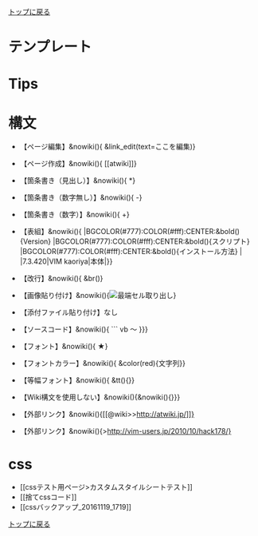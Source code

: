 [トップに戻る](../index.md)

# テンプレート

# Tips

# 構文

- 【ページ編集】&nowiki(){ &link\_edit(text=ここを編集)}
- 【ページ作成】&nowiki(){ [[atwiki]]}
- 【箇条書き（見出し）】&nowiki(){ \*}
- 【箇条書き（数字無し）】&nowiki(){ -}
- 【箇条書き（数字）】&nowiki(){ +}
- 【表組】&nowiki(){ |BGCOLOR(#777):COLOR(#fff):CENTER:&bold(){Version} |BGCOLOR(#777):COLOR(#fff):CENTER:&bold(){スクリプト} |BGCOLOR(#777):COLOR(#fff):CENTER:&bold(){インストール方法}  | |7.3.420|VIM kaoriya|本体|}}
- 【改行】&nowiki(){ &br()}
- 【画像貼り付け】&nowiki(){![最端セル取り出し](最端セル取り出し.jpg)}
- 【添付ファイル貼り付け】なし

- 【ソースコード】&nowiki(){ ``` vb  ～ }}}
- 【フォント】&nowiki(){ ★}
- 【フォントカラー】&nowiki(){ &color(red){文字列}}
- 【等幅フォント】&nowiki(){ &tt(){}}

- 【Wiki構文を使用しない】&nowiki(){&nowiki(){}}}

- 【外部リンク】&nowiki(){[[@wiki>>http://atwiki.jp/]]}
- 【外部リンク】&nowiki(){>http://vim-users.jp/2010/10/hack178/}

# css
- [[cssテスト用ページ>カスタムスタイルシートテスト]]
- [[捨てcssコード]]
- [[cssバックアップ_20161119_1719]]

[トップに戻る](../index.md)
